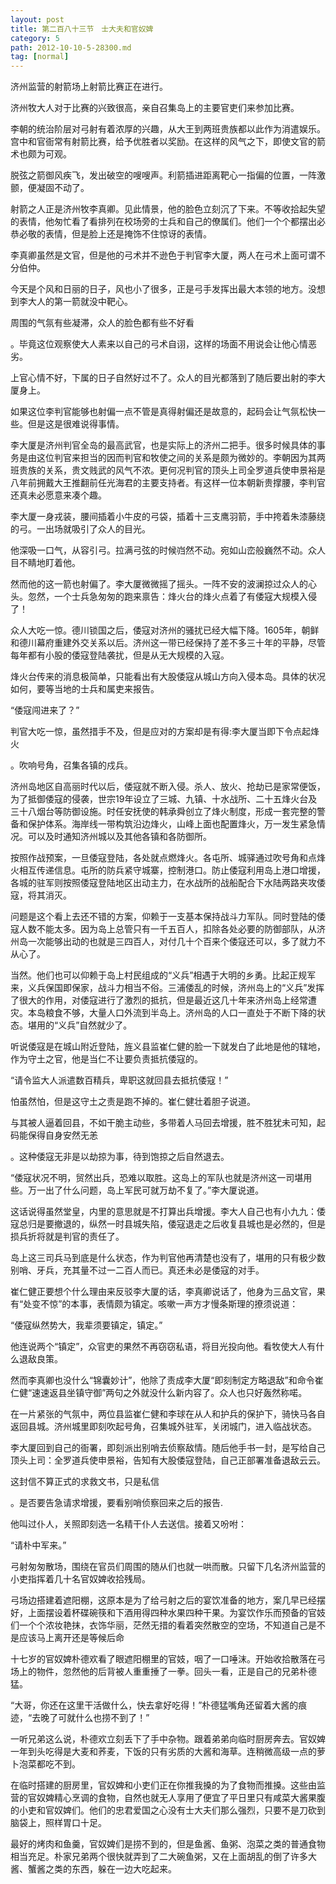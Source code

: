 ```yaml
---
layout: post
title: 第二百八十三节　士大夫和官奴婢
category: 5
path: 2012-10-10-5-28300.md
tag: [normal]
---
```


济州监营的射箭场上射箭比赛正在进行。

济州牧大人对于比赛的兴致很高，亲自召集岛上的主要官吏们来参加比赛。

李朝的统治阶层对弓射有着浓厚的兴趣，从大王到两班贵族都以此作为消遣娱乐。宫中和官衙常有射箭比赛，给予优胜者以奖励。在这样的风气之下，即使文官的箭术也颇为可观。

脱弦之箭御风疾飞，发出破空的嗖嗖声。利箭插进距离靶心一指偏的位置，一阵激颤，便凝固不动了。

射箭之人正是济州牧李真卿。见此情景，他的脸色立刻沉了下来。不等收拾起失望的表情，他匆忙看了看排列在校场旁的士兵和自己的僚属们。他们一个个都摆出必恭必敬的表情，但是脸上还是掩饰不住惊讶的表情。

李真卿虽然是文官，但是他的弓术并不逊色于判官李大厦，两人在弓术上面可谓不分伯仲。

今天是个风和日丽的日子，风也小了很多，正是弓手发挥出最大本领的地方。没想到李大人的第一箭就没中靶心。

周围的气氛有些凝滞，众人的脸色都有些不好看

。毕竟这位观察使大人素来以自己的弓术自诩，这样的场面不用说会让他心情恶劣。

上官心情不好，下属的日子自然好过不了。众人的目光都落到了随后要出射的李大厦身上。

如果这位李判官能够也射偏一点不管是真得射偏还是故意的，起码会让气氛松快一些。但是这是很难说得事情。

李大厦是济州判官全岛的最高武官，也是实际上的济州二把手。很多时候具体的事务是由这位判官来担当的因而判官和牧使之间的关系是颇为微妙的。李朝因为其两班贵族的关系，贵文贱武的风气不浓。更何况判官的顶头上司全罗道兵使申景裕是八年前拥戴大王推翻前任光海君的主要支持者。有这样一位本朝新贵撑腰，李判官还真未必愿意来凑个趣。

李大厦一身戎装，腰间插着小牛皮的弓袋，插着十三支鹰羽箭，手中挎着朱漆藤绕的弓。一出场就吸引了众人的目光。

他深吸一口气，从容引弓。拉满弓弦的时候岿然不动。宛如山峦般巍然不动。众人目不睛地盯着他。

然而他的这一箭也射偏了。李大厦微微摇了摇头。一阵不安的波澜掠过众人的心头。忽然，一个士兵急匆匆的跑来禀告：烽火台的烽火点着了有倭寇大规模入侵了！

众人大吃一惊。德川锁国之后，倭寇对济州的骚扰已经大幅下降。1605年，朝鲜和德川幕府重建外交关系以后。济州这一带已经保持了差不多三十年的平静，尽管每年都有小股的倭寇登陆袭扰，但是从无大规模的入寇。

烽火台传来的消息极简单，只能看出有大股倭寇从城山方向入侵本岛。具体的状况如何，要等当地的士兵和属吏来报告。

“倭寇闯进来了？”

判官大吃一惊，虽然措手不及，但是应对的方案却是有得:李大厦当即下令点起烽火

。吹响号角，召集各镇的戍兵。

济州岛地区自高丽时代以后，倭寇就不断入侵。杀人、放火、抢劫已是家常便饭，为了抵御倭寇的侵袭，世宗19年设立了三城、九镇、十水战所、二十五烽火台及三十八烟台等防御设施。时任安抚使的韩承舜创立了烽火制度，形成一套完整的警备和保护体系。海岸线一带构筑沿边烽火，山峰上面也配置烽火，万一发生紧急情况。可以及时通知济州城以及其他各镇和各防御所。

按照作战预案，一旦倭寇登陆，各处就点燃烽火。各屯所、城驿通过吹号角和点烽火相互传递信息。屯所的防兵紧守城寨，控制港口。防止倭寇利用岛上港口增援，各城的驻军则按照倭寇登陆地区出动主力，在水战所的战船配合下水陆两路夹攻倭寇，将其消灭。

问题是这个看上去还不错的方案，仰赖于一支基本保持战斗力军队。同时登陆的倭寇人数不能太多。因为岛上总管只有一千五百人，扣除各处必要的防御部队，从济州岛一次能够出动的也就是三四百人，对付几十个百来个倭寇还可以，多了就力不从心了。

当然。他们也可以仰赖于岛上村民组成的“义兵”相遇于大明的乡勇。比起正规军来，义兵保国即保家，战斗力相当不俗。三浦倭乱的时候，济州岛上的“义兵”发挥了很大的作用，对倭寇进行了激烈的抵抗，但是最近这几十年来济州岛上经常遭灾。本岛粮食不够，大量人口外流到半岛上。济州岛的人口一直处于不断下降的状态。堪用的“义兵”自然就少了。

听说倭寇是在城山附近登陆，旌义县监崔仁健的脸一下就发白了此地是他的辖地，作为守土之官，他是当仁不让要负责抵抗倭寇的。

“请令监大人派遣数百精兵，卑职这就回县去抵抗倭寇！”

怕虽然怕，但是这守土之责是跑不掉的。崔仁健壮着胆子说道。

与其被人逼着回县，不如干脆主动些，多带着人马回去增援，胜不胜犹未可知，起码能保得自身安然无恙

。这种倭寇无非是以劫掠为事，待到饱掠之后自然退去。

“倭寇状况不明，贸然出兵，恐难以取胜。这岛上的军队也就是济州这一司堪用些。万一出了什么问题，岛上军民可就万劫不复了。”李大厦说道。

这话说得虽然堂皇，内里的意思就是不打算出兵增援。李大人自己也有小九九：倭寇总归是要撤退的，纵然一时县城失陷，倭寇退走之后收复县城也是必然的，但是损兵折将就是判官的责任了。

岛上这三司兵马到底是什么状态，作为判官他再清楚也没有了，堪用的只有极少数别哨、牙兵，充其量不过一二百人而已。真还未必是倭寇的对手。

崔仁健正要想个什么理由来反驳李大厦的话，李真卿说话了，他身为三品文官，果有“处变不惊”的本事，表情颇为镇定。咳嗽一声方才慢条斯理的撩须说道：

“倭寇纵然势大，我辈须要镇定，镇定。”

他连说两个“镇定”，众官吏的果然不再窃窃私语，将目光投向他。看牧使大人有什么退敌良策。

然而李真卿也没什么“锦囊妙计”，他除了责成李大厦“即刻制定方略退敌”和命令崔仁健“速速返县坐镇守御”两句之外就没什么新内容了。众人也只好轰然称喏。

在一片紧张的气氛中，两位县监崔仁健和李球在从人和护兵的保护下，骑快马各自返回县城。济州城里即刻吹起号角，召集城外驻军，关闭城门，进入临战状态。

李大厦回到自己的衙署，即刻派出别哨去侦察敌情。随后他手书一封，是写给自己顶头上司：全罗道兵使申景裕，告知有大股倭寇登陆，自己正部署准备退敌云云。

这封信不算正式的求救文书，只是私信

。是否要告急请求增援，要看别哨侦察回来之后的报告.

他叫过仆人，关照即刻选一名精干仆人去送信。接着又吩咐：

“请朴中军来。”

弓射匆匆散场，围绕在官员们周围的随从们也就一哄而散。只留下几名济州监营的小吏指挥着几十名官奴婢收拾残局。

弓场边搭建着遮阳棚，这原本是为了给弓射之后的宴饮准备的地方，案几早已经摆好，上面摆设着杯碟碗筷和下酒用得四种水果四种干果。为宴饮作乐而预备的官妓们一个个浓妆艳抹，衣饰华丽，茫然无措的看着突然散空的空场，不知道自己是不是应该马上离开还是等候后命

十七岁的官奴婢朴德欢看了眼遮阳棚里的官妓，咽了一口唾沫。开始收拾散落在弓场上的物件，忽然他的后背被人重重捶了一拳。回头一看，正是自己的兄弟朴德猛。

“大哥，你还在这里干活做什么，快去拿好吃得！”朴德猛嘴角还留着大酱的痕迹，“去晚了可就什么也捞不到了！”

一听兄弟这么说，朴德欢立刻丢下了手中杂物。跟着弟弟向临时厨房奔去。官奴婢一年到头吃得是大麦和荞麦，下饭的只有劣质的大酱和海草。连稍微高级一点的萝卜泡菜都吃不到。

在临时搭建的厨房里，官奴婢和小吏们正在你推我搡的为了食物而推搡。这些由监营的官奴婢精心烹调的食物，自然也就无人享用了便宜了平日里只有咸菜大酱果腹的小吏和官奴婢们。他们的忠君爱国之心没有士大夫们那么强烈，只要不是刀砍到脑袋上，照样胃口十足。

最好的烤肉和鱼羹，官奴婢们是捞不到的，但是鱼酱、鱼粥、泡菜之类的普通食物相当充足。朴家兄弟两个很快就弄到了二大碗鱼粥，又在上面胡乱的倒了许多大酱、蟹酱之类的东西，躲在一边大吃起来。

